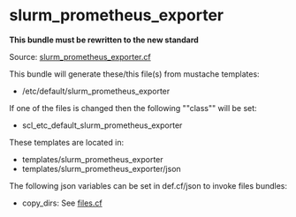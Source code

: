 # slurm_prometheus_exporter

**This bundle must be rewritten to the new standard**

Source: [slurm_prometheus_exporter.cf](/services/slurm_prometheus_exporter.cf)

This bundle will generate these/this file(s) from mustache templates:
 * /etc/default/slurm_prometheus_exporter

If one of the files is changed then the following ""class"" will be set:
 * scl_etc_default_slurm_prometheus_exporter

These templates are located in:
 * templates/slurm_prometheus_exporter
 * templates/slurm_prometheus_exporter/json

The following json variables can be set in def.cf/json to invoke files bundles:
  * copy_dirs: See [files.cf](/masterfiles/lib/scl/files.cf)

